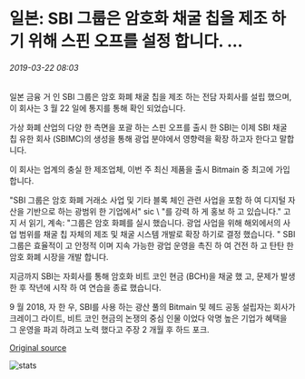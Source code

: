 # 일본: SBI 그룹은 암호화 채굴 칩을 제조 하기 위해 스핀 오프를 설정 합니다. ...

###### 2019-03-22 08:03

일본 금융 거 인 SBI 그룹은 암호 화폐 채굴 칩을 제조 하는 전담 자회사를 설립 했으며,이 회사는 3 월 22 일에 통지를 통해 확인 되었습니다.

가상 화폐 산업의 다양 한 측면을 포괄 하는 스핀 오프를 출시 한 SBI는 이제 SBI 채굴 칩 유한 회사 (SBIMC)의 생성을 통해 광업 분야에서 영향력을 확장 하고자 한다고 말합니다.

이 회사는 업계의 충실 한 제조업체, 이번 주 최신 제품을 출시 Bitmain 중 최고에 가입 합니다.

"SBI 그룹은 암호 화폐 거래소 사업 및 기타 블록 체인 관련 사업을 포함 하 여 디지털 자산을 기반으로 하는 광범위 한 기업에서" sic \ "를 강력 하 게 홍보 하 고 있습니다." 고 지 서 읽기, 계속: "그룹은 암호 화폐를 실시 했습니다. 광업 사업을 위해 해외에서의 사업 범위를 채굴 칩 자체의 제조 및 채굴 시스템 개발로 확장 하기로 결정 했습니다. " SBI 그룹은 효율적이 고 안정적 이며 지속 가능한 광업 운영을 촉진 하 여 건전 하 고 탄탄 한 암호 화폐 시장을 개발 합니다.

지금까지 SBI는 자회사를 통해 암호화 비트 코인 현금 (BCH)을 채굴 했 고, 문제가 발생 한 후 작년에 시작 하 여 연습을 종료 했습니다.

9 월 2018, 자 한 우, SBI를 사용 하는 광산 풀의 Bitmain 및 헤드 공동 설립자는 회사가 크레이그 라이트, 비트 코인 현금의 논쟁의 중심 인물 이었다 악명 높은 기업가 혜택을 그 운영을 파괴 하려고 노력 했다고 주장 2 개월 후 하드 포크.

[Original source](https://cointelegraph.com/news/japan-sbi-group-sets-up-spin-off-to-manufacture-crypto-mining-chips)

![stats](https://c.statcounter.com/11760860/0/a89fa40b/1/ "stats")
